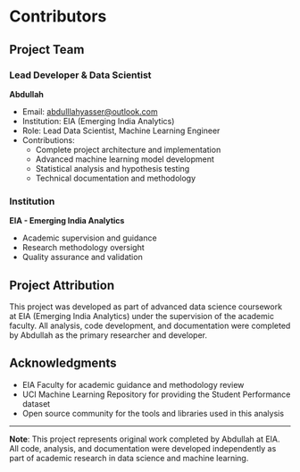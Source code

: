 # Contributors

## Project Team

### Lead Developer & Data Scientist
**Abdullah**
- Email: abdulllahyasser@outlook.com
- Institution: EIA (Emerging India Analytics)
- Role: Lead Data Scientist, Machine Learning Engineer
- Contributions: 
  - Complete project architecture and implementation
  - Advanced machine learning model development
  - Statistical analysis and hypothesis testing
  - Technical documentation and methodology

### Institution
**EIA - Emerging India Analytics**
- Academic supervision and guidance
- Research methodology oversight
- Quality assurance and validation

## Project Attribution

This project was developed as part of advanced data science coursework at EIA (Emerging India Analytics) under the supervision of the academic faculty. All analysis, code development, and documentation were completed by Abdullah as the primary researcher and developer.

## Acknowledgments

- EIA Faculty for academic guidance and methodology review
- UCI Machine Learning Repository for providing the Student Performance dataset
- Open source community for the tools and libraries used in this analysis

---

**Note**: This project represents original work completed by Abdullah at EIA. All code, analysis, and documentation were developed independently as part of academic research in data science and machine learning.